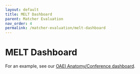 ```yaml
---
layout: default
title: MELT Dashboard
parent: Matcher Evaluation
nav_order: 4
permalink: /matcher-evaluation/melt-dashboard
---
```


# MELT Dashboard
For an example, see our [OAEI Anatomy/Conference dashboard](/anatomy_conference_dashboard.html).
